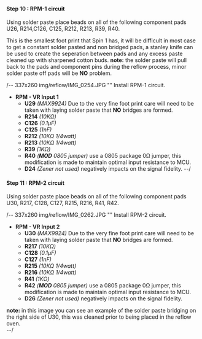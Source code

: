 #### Step 10 : RPM-1 circuit ####

Using solder paste place beads on all of the following component pads U26, R214,C126, C125, R212, R213, R39, R40.

This is the smallest foot print that Spin 1 has, it will be difficult in most case to get a constant solder pasted and non bridged pads, a stanley knife can be used to create the seperation between pads and any excess paste cleaned up with sharpened cotton buds.
**note:** the solder paste will pull back to the pads and component pins during the reflow process, minor solder paste off pads will be **NO** problem.

/-- 337x260 img/reflow/IMG_0254.JPG "" Install RPM-1 circuit.

- **RPM - VR Input 1**
	- **U29**  *(MAX9924)* Due to the very fine foot print care will need to be taken with laying solder paste that **NO** bridges are formed.
	- **R214** *(10K&ohm;)*	
	- **C126** *(0.1µF)*
	- **C125** *(1nF)*
	- **R212** *(10K&ohm; 1/4watt)*
	- **R213** *(10K&ohm; 1/4watt)*
	- **R39**  *(1K&ohm;)*	
	- **R40**  *(**MOD** 0805 jumper)* use a 0805 package 0&ohm; jumper, this modification is made to maintain optimal input resistance to MCU.
	- **D24**  *(Zener not used)* negatively impacts on the signal fidelity.
--/

#### Step 11 : RPM-2 circuit ####
Using solder paste place beads on all of the following component pads U30, R217, C128, C127, R215, R216, R41, R42.

/-- 337x260 img/reflow/IMG_0262.JPG "" Install RPM-2 circuit.

- **RPM - VR Input 2**
	- **U30**  *(MAX9924)* Due to the very fine foot print care will need to be taken with laying solder paste that **NO** bridges are formed.	
	- **R217** *(10K&ohm;)*	
	- **C128** *(0.1µF)*
	- **C127** *(1nF)*
	- **R215** *(10K&ohm; 1/4watt)*
	- **R216** *(10K&ohm; 1/4watt)*
	- **R41**  *(1K&ohm;)*	
	- **R42**  *(**MOD** 0805 jumper)* use a 0805 package 0&ohm; jumper, this modification is made to maintain optimal input resistance to MCU.	
	- **D26**  *(Zener not used)* negatively impacts on the signal fidelity.

**note:** in this image you can see an example of the solder paste bridging on the right side of U30, this was cleaned prior to being placed in the reflow oven.	
--/
